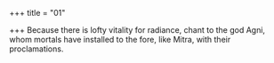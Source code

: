 +++
title = "01"

+++
Because there is lofty vitality for radiance, chant to the god Agni, whom mortals have installed to the fore, like Mitra, with their  
proclamations.  